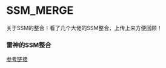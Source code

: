 # SSM_MERGE
关于SSM的整合！看了几个大佬的SSM整合，上传上来方便回顾！

### 雷神的SSM整合
[参考链接](https://www.bilibili.com/video/BV1rt41127Cp?t=603&p=35)
